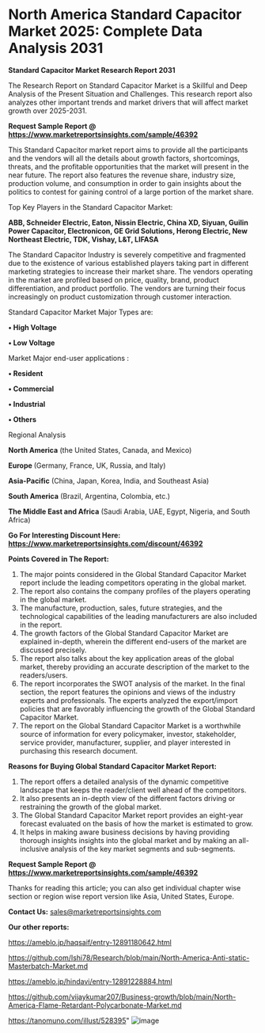 # North America Standard Capacitor Market 2025: Complete Data Analysis 2031

<strong>Standard Capacitor Market Research Report 2031</strong>

The Research Report on Standard Capacitor Market is a Skillful and Deep Analysis of the Present Situation and Challenges. This research report also analyzes other important trends and market drivers that will affect market growth over 2025-2031.

<strong>Request Sample Report @ <a href=https://www.marketreportsinsights.com/sample/46392>https://www.marketreportsinsights.com/sample/46392</a></strong>

This Standard Capacitor market report aims to provide all the participants and the vendors will all the details about growth factors, shortcomings, threats, and the profitable opportunities that the market will present in the near future. The report also features the revenue share, industry size, production volume, and consumption in order to gain insights about the politics to contest for gaining control of a large portion of the market share.

Top Key Players in the Standard Capacitor Market:

<strong>ABB, Schneider Electric, Eaton, Nissin Electric, China XD, Siyuan, Guilin Power Capacitor, Electronicon, GE Grid Solutions, Herong Electric, New Northeast Electric, TDK, Vishay, L&T, LIFASA</strong>

The Standard Capacitor Industry is severely competitive and fragmented due to the existence of various established players taking part in different marketing strategies to increase their market share. The vendors operating in the market are profiled based on price, quality, brand, product differentiation, and product portfolio. The vendors are turning their focus increasingly on product customization through customer interaction.

Standard Capacitor Market Major Types are:

<strong>•  High Voltage

•  Low Voltage</strong>

Market Major end-user applications :

<strong>•  Resident

•  Commercial

•  Industrial

•  Others</strong>

Regional Analysis

</u><strong><b>North America</b></strong> (the United States, Canada, and Mexico)

<strong><b>Europe </b></strong>(Germany, France, UK, Russia, and Italy)

<strong><b>Asia-Pacific</b></strong> (China, Japan, Korea, India, and Southeast Asia)

<strong><b>South America</b></strong> (Brazil, Argentina, Colombia, etc.)

<strong><b>The Middle East and Africa</b></strong> (Saudi Arabia, UAE, Egypt, Nigeria, and South Africa)

<strong>Go For Interesting Discount Here: <a href=https://www.marketreportsinsights.com/discount/46392>https://www.marketreportsinsights.com/discount/46392</a></strong>

<strong>Points Covered in The Report:</strong>
<ol>
  <li>The major points considered in the Global Standard Capacitor Market report include the leading competitors operating in the global market.</li>
  <li>The report also contains the company profiles of the players operating in the global market.</li>
  <li>The manufacture, production, sales, future strategies, and the technological capabilities of the leading manufacturers are also included in the report.</li>
  <li>The growth factors of the Global Standard Capacitor Market are explained in-depth, wherein the different end-users of the market are discussed precisely.</li>
  <li>The report also talks about the key application areas of the global market, thereby providing an accurate description of the market to the readers/users.</li>
  <li>The report incorporates the SWOT analysis of the market. In the final section, the report features the opinions and views of the industry experts and professionals. The experts analyzed the export/import policies that are favorably influencing the growth of the Global Standard Capacitor Market.</li>
  <li>The report on the Global Standard Capacitor Market is a worthwhile source of information for every policymaker, investor, stakeholder, service provider, manufacturer, supplier, and player interested in purchasing this research document.</li>
</ol>
<strong>Reasons for Buying Global Standard Capacitor Market Report:</strong>

<ol>
  <li>The report offers a detailed analysis of the dynamic competitive landscape that keeps the reader/client well ahead of the competitors.</li>
  <li>It also presents an in-depth view of the different factors driving or restraining the growth of the global market.</li>
  <li>The Global Standard Capacitor Market report provides an eight-year forecast evaluated on the basis of how the market is estimated to grow.</li>
  <li>It helps in making aware business decisions by having providing thorough insights insights into the global market and by making an all-inclusive analysis of the key market segments and sub-segments.</li>
</ol>
<strong>Request Sample Report @ <a href=https://www.marketreportsinsights.com/sample/46392>https://www.marketreportsinsights.com/sample/46392</a></strong>


Thanks for reading this article; you can also get individual chapter wise section or region wise report version like Asia, United States, Europe.

<strong>Contact Us:</strong>
sales@marketreportsinsights.com

<strong>Our other reports:</strong>

<a href=https://ameblo.jp/haqsaif/entry-12891180642.html>https://ameblo.jp/haqsaif/entry-12891180642.html</a>

<a href=https://github.com/Ishi78/Research/blob/main/North-America-Anti-static-Masterbatch-Market.md>https://github.com/Ishi78/Research/blob/main/North-America-Anti-static-Masterbatch-Market.md</a>

<a href=https://ameblo.jp/hindavi/entry-12891228884.html>https://ameblo.jp/hindavi/entry-12891228884.html</a>

<a href=https://github.com/vijaykumar207/Business-growth/blob/main/North-America-Flame-Retardant-Polycarbonate-Market.md>https://github.com/vijaykumar207/Business-growth/blob/main/North-America-Flame-Retardant-Polycarbonate-Market.md</a>

<a href=https://tanomuno.com/illust/528395>https://tanomuno.com/illust/528395</a>"
![image](https://github.com/user-attachments/assets/402e3c91-5c99-4729-8c1d-61ad0a687a35)
